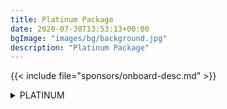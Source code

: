 ```yaml
---
title: Platinum Package
date: 2020-07-30T13:53:13+00:00
bgImage: "images/bg/background.jpg"
description: "Platinum Package"
---
```


{{< include file="sponsors/onboard-desc.md" >}}

<details class="bg-color-platinum">
<summary>PLATINUM</summary>
{{< include file="sponsors/benefits-platinum.md" >}}
</details>
